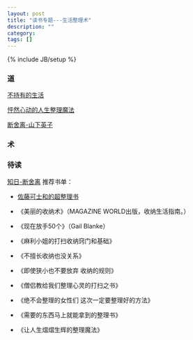 ```yaml
---
layout: post
title: "读书专题---生活整理术"
description: ""
category: 
tags: []
---
```

{% include JB/setup %}

### 道
[不持有的生活](https://www.evernote.com/l/ADCJlAk5oqtFTapqkPuESH3cEqxSIg_ZbLs)

[怦然心动的人生整理魔法](https://www.evernote.com/l/ADC9QXy54FhDY5EFoxRfPBoo_vjOdfhukFg)

[断舍离-山下英子](https://www.evernote.com/l/ADD4PYXSzrtKVZAzAV2ngP4Z4SIgyKGL-Dc)

### 术

### 待读 
[知日-断舍离](https://www.evernote.com/l/ADAAaa80dm5LmLj-fQG5JXrGnu6ekmMR56c) 推荐书单： 

- [佐藤可士和的超整理书](https://www.evernote.com/l/ADA6yVhiw5FNooJMNNcoVESJQl8laT8gt8o)

- 《美丽的收纳术》（MAGAZINE WORLD出版，收纳生活指南。）

- 《现在放手50个》（Gail Blanke）

- 《麻利小姐的打扫收纳窍门和基础》

- 《不擅长收纳也没关系》

- 《即使狭小也不要放弃 收纳的规则》

- 《僧侣教给我们整理心灵的打扫之书》

- 《绝不会整理的女性们 这次一定要整理好的方法》

- 《需要的东西马上就能拿到的整理书》

- 《让人生熠熠生辉的整理魔法》
